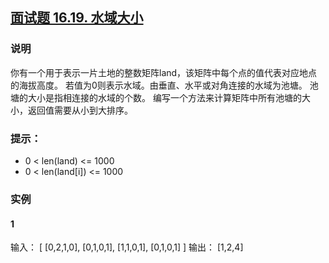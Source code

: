 ## [面试题 16.19. 水域大小](https://leetcode.cn/problems/pond-sizes-lcci/)

### 说明
你有一个用于表示一片土地的整数矩阵land，该矩阵中每个点的值代表对应地点的海拔高度。
若值为0则表示水域。由垂直、水平或对角连接的水域为池塘。
池塘的大小是指相连接的水域的个数。
编写一个方法来计算矩阵中所有池塘的大小，返回值需要从小到大排序。

### 提示：
* 0 < len(land) <= 1000
* 0 < len(land[i]) <= 1000

### 实例
#### 1
输入：
[
[0,2,1,0],
[0,1,0,1],
[1,1,0,1],
[0,1,0,1]
]
输出： [1,2,4]
